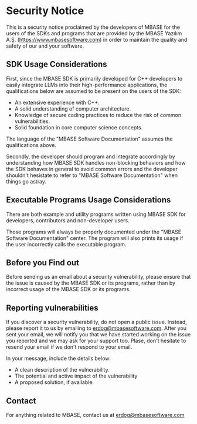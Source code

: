 # Security Notice

This is a security notice proclaimed by the developers of MBASE for the users of the SDKs and programs that are provided
by the MBASE Yazılım A.Ş. (https://www.mbasesoftware.com) in order to maintain the quality and safety of our and your software.

## SDK Usage Considerations

First, since the MBASE SDK is primarily developed for C++ developers to easily integrate LLMs into their high-performance
applications, the qualifications below are assumed to be present on the users of the SDK:

- An extensive experience with C++.
- A solid understanding of computer architecture.
- Knowledge of secure coding practices to reduce the risk of common vulnerabilities.
- Solid foundation in core computer science concepts.

The language of the "MBASE Software Documentation" assumes the qualifications above.

Secondly, the developer should program and integrate accordingly by understanding how MBASE SDK handles non-blocking behaviors and
how the SDK behaves in general to avoid common errors and the developer shouldn't hesistate to refer to "MBASE Software Documentation" when things go astray.

## Executable Programs Usage Considerations

There are both example and utility programs written using MBASE SDK for developers, contributors and non-developer users.

Those programs will always be properly documented under the "MBASE Software Documentation" center. The program will also prints 
its usage if the user incorrectly calls the executable program.

## Before you Find out

Before sending us an email about a security vulnerability, please ensure that the issue is caused by the MBASE SDK or its programs, rather than by incorrect usage of the MBASE SDK or its programs.

## Reporting vulnerabilities

If you discover a security vulnerability, do not open a public issue. Instead, please report it to us by emailing to erdog@mbasesoftware.com.
After you sent your email, we will notify you that we have started working on the issue you reported and we may ask for your support too. Plase,
don't hesitate to resend your email if we don't respond to your email.

In your message, include the details below:

- A clean description of the vulnerability.
- The potential and active impact of the vulnerability
- A proposed solution, if available.

## Contact

For anything related to MBASE, contact us at erdog@mbasesoftware.com